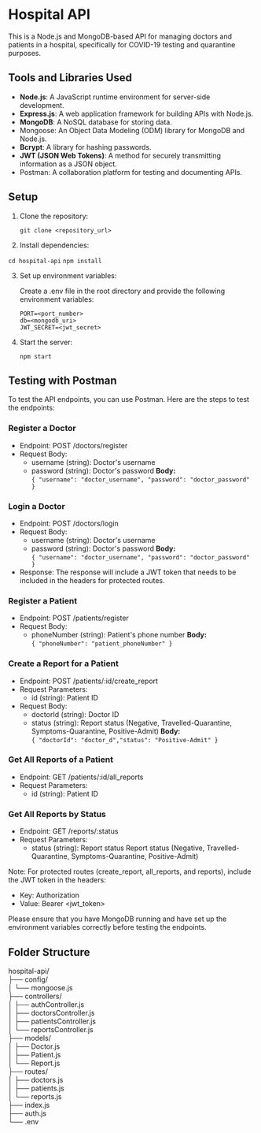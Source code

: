 # Hospital API

This is a Node.js and MongoDB-based API for managing doctors and patients in a hospital, specifically for COVID-19 testing and quarantine purposes.

## Tools and Libraries Used
- **Node.js**: A JavaScript runtime environment for server-side development.
- **Express.js**: A web application framework for building APIs with Node.js.
- **MongoDB**: A NoSQL database for storing data.
- Mongoose: An Object Data Modeling (ODM) library for MongoDB and Node.js.
- **Bcrypt**: A library for hashing passwords.
- **JWT (JSON Web Tokens)**: A method for securely transmitting information as a JSON object.
- Postman: A collaboration platform for testing and documenting APIs.


## Setup

1. Clone the repository:

   `git clone <repository_url>`

2. Install dependencies:

  `cd hospital-api`
  `npm install`

3. Set up environment variables:

   Create a .env file in the root directory and provide the following environment variables:

   `PORT=<port_number>`</br>
   `db=<mongodb_uri>`</br>
   `JWT_SECRET=<jwt_secret>`</br>

4. Start the server:

   `npm start`

## Testing with Postman

To test the API endpoints, you can use Postman. Here are the steps to test the endpoints:

### Register a Doctor

- Endpoint: POST /doctors/register
- Request Body:
  - username (string): Doctor's username
  - password (string): Doctor's password
  **Body:**</br> `{ "username": "doctor_username", "password": "doctor_password" }`

### Login a Doctor

- Endpoint: POST /doctors/login
- Request Body:
  - username (string): Doctor's username
  - password (string): Doctor's password
  **Body:**</br> `{ "username": "doctor_username", "password": "doctor_password" }`
- Response: The response will include a JWT token that needs to be included in the headers for protected routes.

### Register a Patient

- Endpoint: POST /patients/register
- Request Body:
  - phoneNumber (string): Patient's phone number
**Body:**</br> `{ "phoneNumber": "patient_phoneNumber" }`

### Create a Report for a Patient

- Endpoint: POST /patients/:id/create_report
- Request Parameters:
  - id (string): Patient ID
- Request Body:
  - doctorId (string): Doctor ID
  - status (string): Report status (Negative, Travelled-Quarantine, Symptoms-Quarantine, Positive-Admit)
  **Body:**</br> `{ "doctorId": "doctor_d","status": "Positive-Admit" }`

### Get All Reports of a Patient

- Endpoint: GET /patients/:id/all_reports
- Request Parameters:
  - id (string): Patient ID

### Get All Reports by Status

- Endpoint: GET /reports/:status
- Request Parameters:
  - status (string): Report status
 Report status (Negative, Travelled-Quarantine, Symptoms-Quarantine, Positive-Admit)

Note: For protected routes (create_report, all_reports, and reports), include the JWT token in the headers:
- Key: Authorization
- Value: Bearer <jwt_token>

Please ensure that you have MongoDB running and have set up the environment variables correctly before testing the endpoints.

## Folder Structure
hospital-api/</br>
├── config/</br>
│   └── mongoose.js</br>
├── controllers/</br>
│   ├── authController.js</br>
│   ├── doctorsController.js</br>
│   ├── patientsController.js</br>
│   └── reportsController.js</br>
├── models/</br>
│   ├── Doctor.js</br>
│   ├── Patient.js</br>
│   └── Report.js</br>
├── routes/</br>
│   ├── doctors.js</br>
│   ├── patients.js</br>
│   └── reports.js</br>
├── index.js</br>
├── auth.js</br>
└── .env</br>

